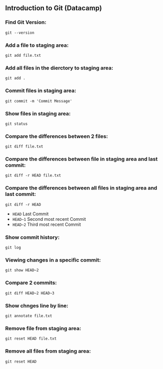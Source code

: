 ## Introduction to Git (Datacamp)

### Find Git Version:
`git --version`

### Add a file to staging area:
`git add file.txt`

### Add all files in the dierctory to staging area:
`git add .`

### Commit files in staging area:
`git commit -m 'Commit Message'`

### Show files in staging area:
`git status`

### Compare the differences between 2 files:
`git diff file.txt`

### Compare the differences between file in staging area and last commit:
`git diff -r HEAD file.txt`

### Compare the differences between all files in staging area and last commit:
`git diff -r HEAD`

- `HEAD` Last Commit
- `HEAD~1` Second most recent Commit
- `HEAD~2` Third most recent Commit

### Show commit history:
`git log`

### Viewing changes in a specific commit:
`git show HEAD~2`

### Compare 2 commits:
`git diff HEAD~2 HEAD~3`

### Show chnges line by line:
`git annotate file.txt`

### Remove file from staging area:
`git reset HEAD file.txt`

### Remove all files from staging area:
`git reset HEAD`
